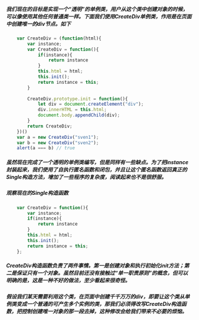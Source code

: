 ##### 我们现在的目标是实现一个“透明”的单例类，用户从这个类中创建对象的时候，可以像使用其他任何普通类一样。下面我们使用CreateDiv单例类，作用是在页面中创建唯一的div节点。如下
``` Javascript
    var CreateDiv = (function(html){
        var instance;
        var CreateDiv = function(){
            if(instance){
                return instance
            }
            this.html = html;
            this.init();
            return instance = this;
        }
        
        CreateDiv.prototype.init = function(){
            let div = document.createElement("div");
            div.innerHTML = this.html;
            document.body.appendChild(div);
        }
        return CreateDiv;
    })()
    var a = new CreateDiv("sven1");
    var b = new CreateDiv("sven2");
    alert(a === b) // true
```
##### 虽然现在完成了一个透明的单例类编写，但是同样有一些缺点。为了把instance封装起来，我们使用了自执行匿名函数和闭包，并且让这个匿名函数返回真正的Single构造方法，增加了一些程序的复杂度，阅读起来也不是很舒服。
##### 观察现在的Single构造函数
``` javascript
    var CreateDiv = function(){
        var instance;
        if(instance){
            return instance
        }
        this.html = html;
        this.init();
        return instance = this;
    };
```
##### CreateDiv构造函数负责了两件事情。第一是创建对象和执行初始化init方法；第二是保证只有一个对象。虽然目前还没有接触过“单一职责原则”的概念，但可以明确的是，这是一种不好的做法，至少看起来很奇怪。
##### 假设我们某天需要利用这个类，在页面中创建千千万万的div，即要让这个类从单例类变成一个普通的可产生多个实例的类，那我们必须得改写CreateDiv构造函数，把控制创建唯一对象的那一段去掉，这种修改会给我们带来不必要的烦恼。